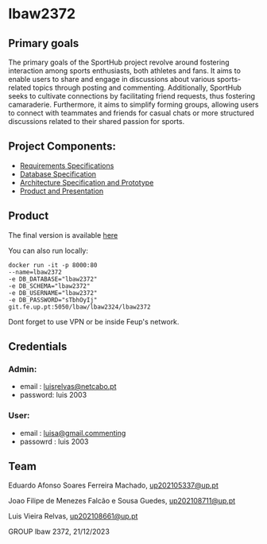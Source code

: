 # lbaw2372

## Primary goals

The primary goals of the SportHub project revolve around fostering interaction among sports enthusiasts, both athletes and fans. It aims to enable users to share and engage in discussions about various sports-related topics through posting and commenting. Additionally, SportHub seeks to cultivate connections by facilitating friend requests, thus fostering camaraderie. Furthermore, it aims to simplify forming groups, allowing users to connect with teammates and friends for casual chats or more structured discussions related to their shared passion for sports.

## Project Components: 

- [Requirements Specifications](https://git.fe.up.pt/lbaw/lbaw2324/lbaw2372/-/wikis/ER%20Requirements%20Specification)
- [Database Specification](https://git.fe.up.pt/lbaw/lbaw2324/lbaw2372/-/wikis/EBD%20Database%20Specification%20Component)
- [Architecture Specification and Prototype](https://git.fe.up.pt/lbaw/lbaw2324/lbaw2372/-/wikis/EAP%20Architecture%20Specification%20and%20Prototype)
- [Product and Presentation](https://git.fe.up.pt/lbaw/lbaw2324/lbaw2372/-/wikis/pa)

## Product 

The final version is available [here](lbaw.lbaw2372.fe.up.pt)

You can also run locally: 

```
docker run -it -p 8000:80 
--name=lbaw2372 
-e DB_DATABASE="lbaw2372" 
-e DB_SCHEMA="lbaw2372" 
-e DB_USERNAME="lbaw2372" 
-e DB_PASSWORD="sTbhOyIj" 
git.fe.up.pt:5050/lbaw/lbaw2324/lbaw2372

```

Dont forget to use VPN or be inside Feup's network.

## Credentials 

### Admin: 

- email : luisrelvas@netcabo.pt
- password: luis 2003

### User: 

- email : luisa@gmail.commenting
- passowrd : luis 2003


## Team 

Eduardo Afonso Soares Ferreira Machado, up202105337@up.pt

Joao Filipe de Menezes Falcão e Sousa Guedes, up202108711@up.pt

Luis Vieira Relvas, up202108661@up.pt 


GROUP lbaw 2372, 21/12/2023
